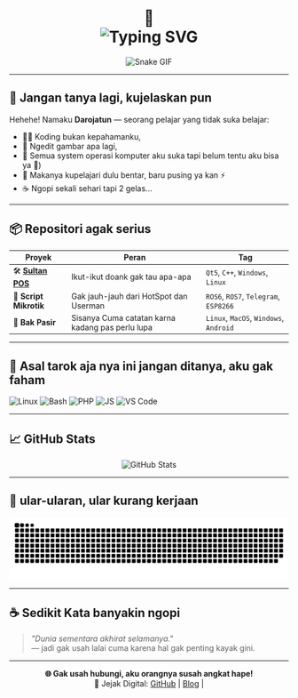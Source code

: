 <h1 align="center">
  🐍 <br>
  <img src="https://readme-typing-svg.demolab.com?font=Fira+Code&size=28&pause=1000&color=3BAF5D&center=true&vCenter=true&width=435&lines=Sarang+Ular+pulak+katanya;CChatGPT+memang+kurang+ajar." alt="Typing SVG" />
</h1>

<p align="center">
  <img src="https://media.giphy.com/media/3o7aD2saalBwwftBIY/giphy.gif" width="150" alt="Snake GIF" />
</p>

---

## 🐍 Jangan tanya lagi, kujelaskan pun

Hehehe! Namaku **Darojatun** — seorang pelajar yang tidak suka belajar:
- 👨‍💻 Koding bukan kepahamanku,
- 🔧 Ngedit gambar apa lagi,
- 🐧 Semua system operasi komputer aku suka tapi belum tentu aku bisa ya 🌟)
- 📄 Makanya kupelajari dulu bentar, baru pusing ya kan ⚡
- ☕ Ngopi sekali sehari tapi 2 gelas...

---

## 📦 Repositori agak serius

| Proyek | Peran | Tag |
|--------|-----------|--------|
| 🛠️ <a href="https://github.com/darojatun/sultan-pos">**Sultan POS**</a> | Ikut-ikut doank gak tau apa-apa | `Qt5`, `C++`, `Windows`, `Linux` |
| 🔄 **Script Mikrotik** | Gak jauh-jauh dari HotSpot dan Userman | `ROS6`, `ROS7`, `Telegram`, `ESP8266` |
| 🧪 **Bak Pasir** | Sisanya Cuma catatan karna kadang pas perlu lupa | `Linux`, `MacOS`, `Windows`, `Android` |

---

## 🧰 Asal tarok aja nya ini jangan ditanya, aku gak faham

![Linux](https://img.shields.io/badge/Linux-FCC624?logo=linux&logoColor=black&style=for-the-badge)
![Bash](https://img.shields.io/badge/Bash-121011?logo=gnubash&logoColor=white&style=for-the-badge)
![PHP](https://img.shields.io/badge/PHP-777BB4?logo=php&logoColor=white&style=for-the-badge)
![JS](https://img.shields.io/badge/JavaScript-F7DF1E?logo=javascript&logoColor=black&style=for-the-badge)
![VS Code](https://img.shields.io/badge/VS_Code-007ACC?logo=visualstudiocode&logoColor=white&style=for-the-badge)

---

## 📈 GitHub Stats

<p align="center">
  <img src="https://github-readme-stats.vercel.app/api?username=darojatun&show_icons=true&theme=tokyonight" alt="GitHub Stats" />
</p>

---

## 🐍 ular-ularan, ular kurang kerjaan

<p align="center">
  <img src="https://raw.githubusercontent.com/Platane/snk/output/github-contribution-grid-snake-dark.svg" alt="snake eating my contribution graph" />
</p>

---

## ☕ Sedikit Kata banyakin ngopi

> _"Dunia sementara akhirat selamanya."_  
> — jadi gak usah lalai cuma karena hal gak penting kayak gini.

---

<p align="center">
  <b>🌐 Gak usah hubungi, aku orangnya susah angkat hape!</b><br>
  💬 Jejak Digital:
  <a href="https://darojatun.github.io/">GitHub</a> |
  <a href="https://blog.djatun.com">Blog</a> |
</p>
